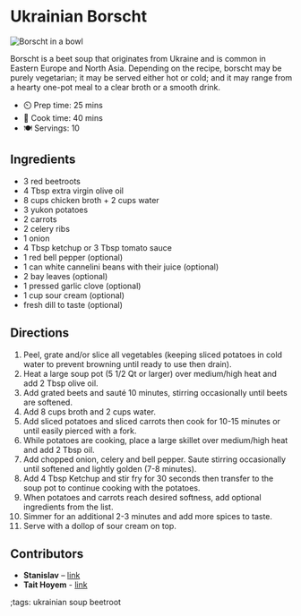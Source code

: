 # Ukrainian Borscht

![Borscht in a bowl](pix/borscht.webp)

Borscht is a beet soup that originates from Ukraine and is common in Eastern Europe and North Asia.
Depending on the recipe, borscht may be purely vegetarian; it may be served either hot or cold; and it may range from a hearty one-pot meal to a clear broth or a smooth drink.

- ⏲️ Prep time: 25 mins 
- 🍳 Cook time: 40 mins  
- 🍽️ Servings: 10

## Ingredients

- 3 red beetroots
- 4 Tbsp extra virgin olive oil
- 8 cups chicken broth + 2 cups water
- 3 yukon potatoes
- 2 carrots
- 2 celery ribs
- 1 onion
- 4 Tbsp ketchup or 3 Tbsp tomato sauce
- 1 red bell pepper (optional)
- 1 can white cannelini beans with their juice (optional)
- 2 bay leaves (optional)
- 1 pressed garlic clove (optional) 
- 1 cup sour cream (optional)
- fresh dill to taste (optional)

## Directions

1. Peel, grate and/or slice all vegetables (keeping sliced potatoes in cold water to prevent browning until ready to use then drain).
2. Heat a large soup pot (5 1/2 Qt or larger) over medium/high heat and add 2 Tbsp olive oil. 
3. Add grated beets and sauté 10 minutes, stirring occasionally until beets are softened.
4. Add 8 cups broth and 2 cups water. 
5. Add sliced potatoes and sliced carrots then cook for 10-15 minutes or until easily pierced with a fork.
6. While potatoes are cooking, place a large skillet over medium/high heat and add 2 Tbsp oil. 
7. Add chopped onion, celery and bell pepper. Saute stirring occasionally until softened and lightly golden (7-8 minutes). 
8. Add 4 Tbsp Ketchup and stir fry for 30 seconds then transfer to the soup pot to continue cooking with the potatoes.
9. When potatoes and carrots reach desired softness, add optional ingredients from the list.
10. Simmer for an additional 2-3 minutes and add more spices to taste.
11. Serve with a dollop of sour cream on top.

## Contributors

- **Stanislav** – [link](http://git.io/monesonn)
- **Tait Hoyem** - [link](https://tait.tech)

;tags: ukrainian soup beetroot

